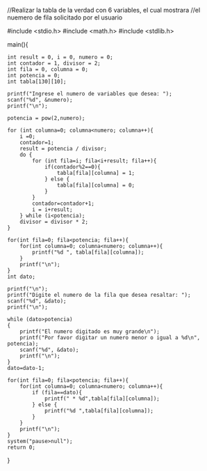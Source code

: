 //Realizar la tabla de la verdad con 6 variables, el cual mostrara
//el nuemero de fila solicitado por el usuario

#include <stdio.h>
#include <math.h>
#include <stdlib.h>

main(){
	
	int result = 0, i = 0, numero = 0;
	int contador = 1, divisor = 2;
	int fila = 0, columna = 0;
	int potencia = 0;
	int tabla[130][10];
	
	printf("Ingrese el numero de variables que desea: ");
	scanf("%d", &numero);
	printf("\n");
	
	potencia = pow(2,numero);
	
	for (int columna=0; columna<numero; columna++){
		i =0;
		contador=1;
		result = potencia / divisor;
		do {
			for (int fila=i; fila<i+result; fila++){
				if(contador%2==0){
					tabla[fila][columna] = 1;
				} else {
					tabla[fila][columna] = 0;
				}
			}
			contador=contador+1;
			i = i+result;
		} while (i<potencia);
		divisor = divisor * 2;
	}
	
	for(int fila=0; fila<potencia; fila++){
		for(int columna=0; columna<numero; columna++){
			printf("%d ", tabla[fila][columna]);
		}
		printf("\n");
	}
	int dato;
	
	printf("\n");
	printf("Digite el numero de la fila que desea resaltar: ");
	scanf("%d", &dato);
	printf("\n");
	
	while (dato>potencia)
	{
		printf("El numero digitado es muy grande\n");
		printf("Por favor digitar un numero menor o igual a %d\n", potencia);
		scanf("%d", &dato);
		printf("\n");
	}
	dato=dato-1;

	for(int fila=0; fila<potencia; fila++){
		for(int columna=0; columna<numero; columna++){
			if (fila==dato){
				printf(" * %d",tabla[fila][columna]);
			} else {
				printf("%d ",tabla[fila][columna]);
			}
		}
		printf("\n");
	}
	system("pause>null");
	return 0;
}
